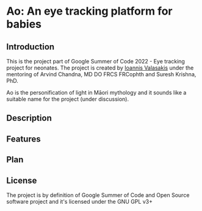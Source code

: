 # Ao: An eye tracking platform for babies

## Introduction

This is the project part of Google Summer of Code 2022 - Eye tracking project for neonates. The project is created by [Ioannis Valasakis](@wizofe) under the mentoring of Arvind Chandna, MD DO FRCS FRCophth and Suresh Krishna, PhD.

Ao is the personification of light in Māori mythology and it sounds like a suitable name for the project (under discussion). 

## Description


## Features


## Plan

## License

The project is by definition of Google Summer of Code and Open Source software project and it's licensed under the GNU GPL v3+
